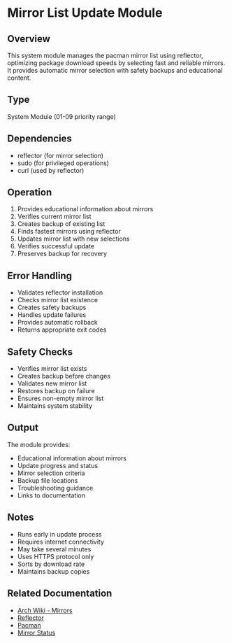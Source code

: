 # Mirror List Update Module

## Overview
This system module manages the pacman mirror list using reflector, optimizing package download speeds by selecting fast and reliable mirrors. It provides automatic mirror selection with safety backups and educational content.

## Type
System Module (01-09 priority range)

## Dependencies
- reflector (for mirror selection)
- sudo (for privileged operations)
- curl (used by reflector)

## Operation
1. Provides educational information about mirrors
2. Verifies current mirror list
3. Creates backup of existing list
4. Finds fastest mirrors using reflector
5. Updates mirror list with new selections
6. Verifies successful update
7. Preserves backup for recovery

## Error Handling
- Validates reflector installation
- Checks mirror list existence
- Creates safety backups
- Handles update failures
- Provides automatic rollback
- Returns appropriate exit codes

## Safety Checks
- Verifies mirror list exists
- Creates backup before changes
- Validates new mirror list
- Restores backup on failure
- Ensures non-empty mirror list
- Maintains system stability

## Output
The module provides:
- Educational information about mirrors
- Update progress and status
- Mirror selection criteria
- Backup file locations
- Troubleshooting guidance
- Links to documentation

## Notes
- Runs early in update process
- Requires internet connectivity
- May take several minutes
- Uses HTTPS protocol only
- Sorts by download rate
- Maintains backup copies

## Related Documentation
- [Arch Wiki - Mirrors](https://wiki.archlinux.org/title/Mirrors)
- [Reflector](https://wiki.archlinux.org/title/Reflector)
- [Pacman](https://wiki.archlinux.org/title/Pacman)
- [Mirror Status](https://archlinux.org/mirrors/status/)
